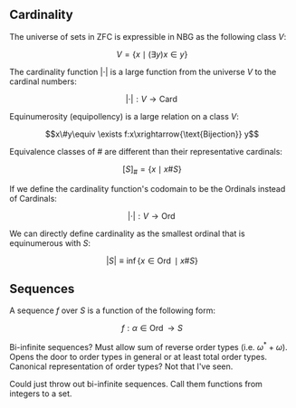 ## Cardinality
The universe of sets in ZFC is expressible in NBG as the following class $V$:

$$V=\{x\mid\left(\exists y\right) x\in y\}$$

The cardinality function $|\cdot|$ is a large function from the universe $V$ to the cardinal numbers:

$$|\cdot|:V\to\operatorname{Card}$$

Equinumerosity (equipollency) is a large relation on a class $V$:

$$x\#y\equiv \exists f:x\xrightarrow{\text{Bijection}} y$$

Equivalence classes of $\#$ are different than their representative cardinals:

$$[S]_ \#=\{x\mid x\# S\}$$

If we define the cardinality function's codomain to be the Ordinals instead of Cardinals:

$$|\cdot|:V\to\operatorname{Ord}$$

We can directly define cardinality as the smallest ordinal that is equinumerous with $S$:

$$|S|\equiv \inf\{x\in\operatorname{Ord}\mid x\#S\}$$

## Sequences
A sequence $f$ over $S$ is a function of the following form:

$$f:\alpha\in\operatorname{Ord}\to S$$

Bi-infinite sequences? Must allow sum of reverse order types (i.e. $\omega^*+\omega$). Opens the door to order types in general or at least total order types. Canonical representation of order types? Not that I've seen.

Could just throw out bi-infinite sequences. Call them functions from integers to a set.
